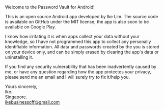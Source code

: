 Welcome to the Password Vault for Android!

This is an open source Android app developed by Ike Lim. The source code is available on GitHub under the MIT license; the app is also soon to be available on Google Play.

I know how irritating it is when apps collect your data without your knowledge, so I have not programmed this app to collect any personally identifiable information. All data and passwords created by the you is stored on your device only, and can be simply erased by clearing the app's data or uninstalling it.

If you find any security vulnerability that has been inadvertently caused by me, or have any question regarding how the app protectes your privacy, please send me an email and I will surely try to fix it/help you.

Yours sincerely,  
Ike.  
Singapore.  
ikebusinessoff@gmail.com
